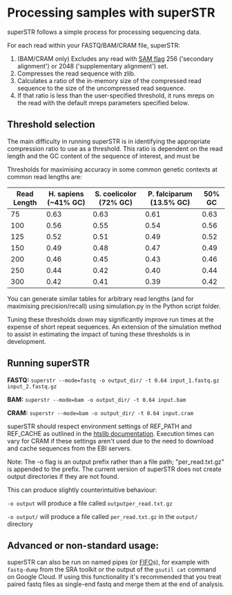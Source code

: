 # Processing samples with superSTR

superSTR follows a simple process for processing sequencing data.

For each read within your FASTQ/BAM/CRAM file, superSTR:
1. (BAM/CRAM only) Excludes any read with [SAM flag](https://samtools.github.io/hts-specs/) 256 ('secondary alignment') or 2048 ('supplementary alignment') set.
2. Compresses the read sequence with zlib.
3. Calculates a ratio of the in-memory size of the compressed read sequence to the size of the uncompressed read sequence.
4. If that ratio is less than the user-specified threshold, it runs mreps on the read with the default mreps parameters specified below.

## Threshold selection

The main difficulty in running superSTR is in identifying the appropriate compression ratio to use as a threshold. This ratio is dependent on the read length and the GC content of the sequence of interest, and must be 

Thresholds for maximising accuracy in some common genetic contexts at common read lengths are:

| Read Length | H. sapiens (~41% GC) | S. coelicolor (72% GC) | P. falciparum (13.5% GC) | 50% GC | 
|-------------|----------|----------|----------|----------|
| 75 | 0.63 | 0.63 | 0.61 | 0.63 |
| 100 | 0.56 | 0.55 | 0.54 | 0.56 |
| 125 | 0.52 | 0.51 | 0.49 | 0.52 |
| 150 | 0.49 | 0.48 | 0.47 | 0.49 |
| 200 | 0.46 | 0.45 | 0.43 | 0.46 |
| 250 | 0.44 | 0.42 | 0.40 | 0.44 |
| 300 | 0.42 | 0.41 | 0.39 | 0.42 |

You can generate similar tables for arbitrary read lengths (and for maximising precision/recall) using simulation.py in the Python script folder.

Tuning these thresholds down may significantly improve run times at the expense of short repeat sequences. An extension of the simulation method to assist in estimating the impact of tuning these thresholds is in development.

## Running superSTR

**FASTQ:** `superstr --mode=fastq -o output_dir/ -t 0.64 input_1.fastq.gz input_2.fastq.gz`

**BAM:** `superstr --mode=bam -o output_dir/ -t 0.64 input.bam`

**CRAM:** `superstr --mode=bam -o output_dir/ -t 0.64 input.cram`

superSTR should respect environment settings of REF_PATH and REF_CACHE as outlined in the [htslib documentation]([http://www.htslib.org/workflow/](https://www.htslib.org/workflow/cram.html)). Execution times can vary for CRAM if these settings aren't used due to the need to download and cache sequences from the EBI servers.

Note: The -o flag is an output prefix rather than a file path; "per_read.txt.gz" is appended to the prefix. The current version of superSTR does not create output directories if they are not found.

This can produce slightly counterintuitive behaviour:

`-o output` will produce a file called `outputper_read.txt.gz`

`-o output/` will produce a file called `per_read.txt.gz` in the `output/` directory


## Advanced or non-standard usage:

superSTR can also be run on named pipes (or [FIFO](https://man7.org/linux/man-pages/man7/fifo.7.html)s), for example with `fastq-dump` from the SRA toolkit or the output of the `gsutil cat` command on Google Cloud. If using this functionality it's recommended that you treat paired fastq files as single-end fastq and merge them at the end of analysis.
